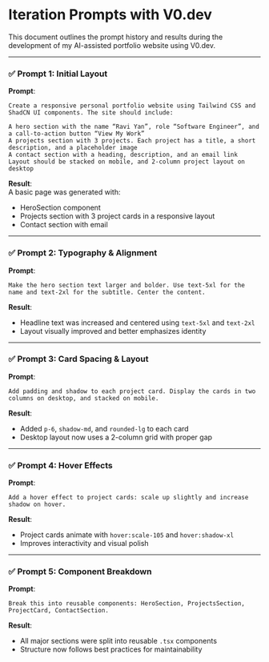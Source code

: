 # Iteration Prompts with V0.dev

This document outlines the prompt history and results during the development of my AI-assisted portfolio website using V0.dev.

---

### ✅ Prompt 1: Initial Layout

**Prompt**:
```
Create a responsive personal portfolio website using Tailwind CSS and ShadCN UI components. The site should include:

A hero section with the name “Ravi Yan”, role “Software Engineer”, and a call-to-action button “View My Work”
A projects section with 3 projects. Each project has a title, a short description, and a placeholder image
A contact section with a heading, description, and an email link
Layout should be stacked on mobile, and 2-column project layout on desktop
```

**Result**:  
A basic page was generated with:
- HeroSection component
- Projects section with 3 project cards in a responsive layout
- Contact section with email

---

### ✅ Prompt 2: Typography & Alignment

**Prompt**:
```
Make the hero section text larger and bolder. Use text-5xl for the name and text-2xl for the subtitle. Center the content.
```

**Result**:  
- Headline text was increased and centered using `text-5xl` and `text-2xl`
- Layout visually improved and better emphasizes identity

---

### ✅ Prompt 3: Card Spacing & Layout

**Prompt**:
```
Add padding and shadow to each project card. Display the cards in two columns on desktop, and stacked on mobile.
```

**Result**:  
- Added `p-6`, `shadow-md`, and `rounded-lg` to each card
- Desktop layout now uses a 2-column grid with proper gap

---

### ✅ Prompt 4: Hover Effects

**Prompt**:
```
Add a hover effect to project cards: scale up slightly and increase shadow on hover.
```

**Result**:  
- Project cards animate with `hover:scale-105` and `hover:shadow-xl`
- Improves interactivity and visual polish

---

### ✅ Prompt 5: Component Breakdown

**Prompt**:
```
Break this into reusable components: HeroSection, ProjectsSection, ProjectCard, ContactSection.
```

**Result**:  
- All major sections were split into reusable `.tsx` components
- Structure now follows best practices for maintainability
